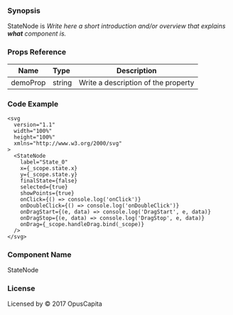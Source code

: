 ### Synopsis

StateNode is 
*Write here a short introduction and/or overview that explains **what** component is.*

### Props Reference

| Name                           | Type                    | Description                                                 |
| ------------------------------ | :---------------------- | ----------------------------------------------------------- |
| demoProp                       | string                  | Write a description of the property                         |

### Code Example

```
<svg
  version="1.1"
  width="100%"
  height="100%"
  xmlns="http://www.w3.org/2000/svg"
>
  <StateNode
    label="State_0"
    x={_scope.state.x}
    y={_scope.state.y}
    finalState={false}
    selected={true}
    showPoints={true}
    onClick={() => console.log('onClick')}
    onDoubleClick={() => console.log('onDoubleClick')}
    onDragStart={(e, data) => console.log('DragStart', e, data)} 
    onDragStop={(e, data) => console.log('DragStop', e, data)} 
    onDrag={_scope.handleDrag.bind(_scope)} 
  />
</svg>

```

### Component Name

StateNode

### License

Licensed by © 2017 OpusCapita

